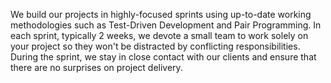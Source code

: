 We build our projects in highly-focused sprints using up-to-date working methodologies such as Test-Driven Development and Pair Programming. In each sprint, typically 2 weeks, we devote a small team to work solely on your project so they won't be distracted by conflicting responsibilities. During the sprint, we stay in close contact with our clients and ensure that there are no surprises on project delivery.
